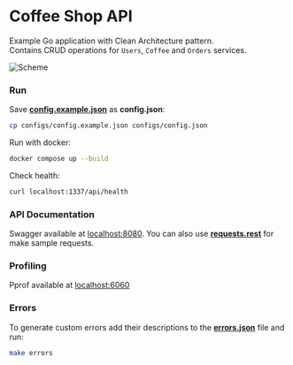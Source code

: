 # Coffee Shop API

Example Go application with Clean Architecture pattern. \
Contains CRUD operations for `Users`, `Coffee` and `Orders` services.

![Scheme](https://iili.io/df9DCbI.png)

### Run

Save **[config.example.json](configs/config.example.json)** as **config.json**:
```bash
cp configs/config.example.json configs/config.json
```

Run with docker:
```bash
docker compose up --build
```

Check health:
```bash
curl localhost:1337/api/health
```

### API Documentation

Swagger available at [localhost:8080](http://localhost:8080/). You can also use **[requests.rest](api/requests.rest)** for make sample requests.

### Profiling

Pprof available at [localhost:6060](http://localhost:6060/)

### Errors

To generate custom errors add their descriptions to the **[errors.json](configs/errors.json)** file and run:
```bash
make errors
```
